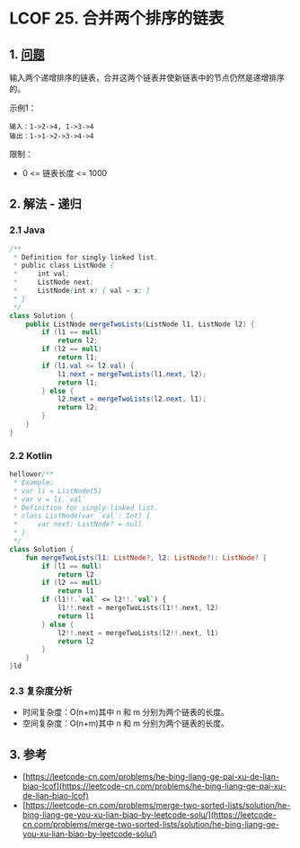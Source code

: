 # LCOF 25. 合并两个排序的链表

## 1. [问题](https://leetcode-cn.com/problems/he-bing-liang-ge-pai-xu-de-lian-biao-lcof)

输入两个递增排序的链表，合并这两个链表并使新链表中的节点仍然是递增排序的。

示例1：

```text
输入：1->2->4, 1->3->4
输出：1->1->2->3->4->4
```

限制：

* 0 &lt;= 链表长度 &lt;= 1000

## 2. 解法 - 递归

### 2.1 Java

```java
/**
 * Definition for singly-linked list.
 * public class ListNode {
 *     int val;
 *     ListNode next;
 *     ListNode(int x) { val = x; }
 * }
 */
class Solution {
    public ListNode mergeTwoLists(ListNode l1, ListNode l2) {
        if (l1 == null)
            return l2;
        if (l2 == null)
            return l1;
        if (l1.val <= l2.val) {
            l1.next = mergeTwoLists(l1.next, l2);
            return l1;
        } else {
            l2.next = mergeTwoLists(l2.next, l1);
            return l2;
        }
    }
}
```

### 2.2 Kotlin

```kotlin
hellowor/**
 * Example:
 * var li = ListNode(5)
 * var v = li.`val`
 * Definition for singly-linked list.
 * class ListNode(var `val`: Int) {
 *     var next: ListNode? = null
 * }
 */
class Solution {
    fun mergeTwoLists(l1: ListNode?, l2: ListNode?): ListNode? {
        if (l1 == null)
            return l2
        if (l2 == null)
            return l1
        if (l1!!.`val` <= l2!!.`val`) {
            l1!!.next = mergeTwoLists(l1!!.next, l2)
            return l1
        } else {
            l2!!.next = mergeTwoLists(l2!!.next, l1)
            return l2
        }
    }
}ld
```

### 2.3 复杂度分析

* 时间复杂度：O\(n+m\)其中 n 和 m 分别为两个链表的长度。
* 空间复杂度：O\(n+m\)其中 n 和 m 分别为两个链表的长度。

## 3. 参考

* [https://leetcode-cn.com/problems/he-bing-liang-ge-pai-xu-de-lian-biao-lcof](https://leetcode-cn.com/problems/he-bing-liang-ge-pai-xu-de-lian-biao-lcof)
* [https://leetcode-cn.com/problems/merge-two-sorted-lists/solution/he-bing-liang-ge-you-xu-lian-biao-by-leetcode-solu/](https://leetcode-cn.com/problems/merge-two-sorted-lists/solution/he-bing-liang-ge-you-xu-lian-biao-by-leetcode-solu/)

